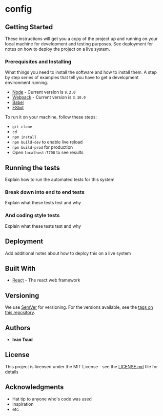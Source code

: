 # config

## Getting Started

These instructions will get you a copy of the project up and running on your local machine for development and testing purposes. See deployment for notes on how to deploy the project on a live system.

### Prerequisites and Installing

What things you need to install the software and how to install them. A step by step series of examples that tell you have to get a development environment running.

* [Node](https://nodejs.org/en/) - Current version is `9.2.0`
* [Webpack](https://webpack.js.org/) - Current version is `3.10.0`
* [Babel](https://babeljs.io/)
* [ESlint](https://eslint.org/)

To run it on your machine, follow these steps:

- `git clone `
- `cd`
- `npm install`
- `npm build-dev` to enable live reload
- `npm build-prod` for production
- Open `localhost:7700` to see results

## Running the tests

Explain how to run the automated tests for this system

### Break down into end to end tests

Explain what these tests test and why

### And coding style tests

Explain what these tests test and why

## Deployment

Add additional notes about how to deploy this on a live system

## Built With

* [React](asasdsdasd) - The react web framework

## Versioning

We use [SemVer](http://semver.org/) for versioning. For the versions available, see the [tags on this repository](https://github.com/your/project/tags).

## Authors

* **Ivan Tsud**

## License

This project is licensed under the MIT License - see the [LICENSE.md](LICENSE.md) file for details

## Acknowledgments

* Hat tip to anyone who's code was used
* Inspiration
* etc
